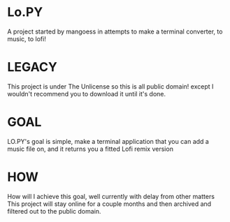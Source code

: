 # Lo.PY
A project started by mangoess in attempts to make a terminal converter, to music, to lofi!

# LEGACY
This project is under The Unlicense so this is all public domain! except I wouldn't recommend you to download it until it's done.

# GOAL
LO.PY's goal is simple, make a terminal application that you can add a music file on, and it returns you a fitted Lofi remix version

# HOW
How will I achieve this goal, well currently with delay from other matters This project will stay online for a couple months and then archived and filtered out to the public domain.

